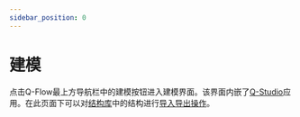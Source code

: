 ```yaml
---
sidebar_position: 0
---
```


# 建模
点击Q-Flow最上方导航栏中的建模按钮进入建模界面。该界面内嵌了[Q-Studio](../Q-Studio/README.md)应用。在此页面下可以对[结构库](./qflow_database.md)中的结构进行[导入导出操作](../Q-Studio/%E7%95%8C%E9%9D%A2%E5%8F%8A%E5%8A%9F%E8%83%BD/%E8%8F%9C%E5%8D%95/qstudio_manual_file.md)。
